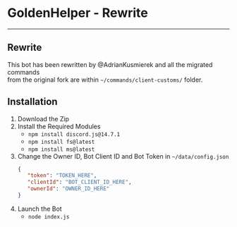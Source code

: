 # GoldenHelper - Rewrite
---
## Rewrite
This bot has been rewritten by @AdrianKusmierek and all the migrated commands<br>
from the original fork are within `~/commands/client-customs/` folder.
## Installation
1) Download the Zip
2) Install the Required Modules
    - `npm install discord.js@14.7.1`
    - `npm install fs@latest`
    - `npm install ms@latest`
3) Change the Owner ID, Bot Client ID and Bot Token in `~/data/config.json`
   ```json
   {
      "token": "TOKEN_HERE",
      "clientId": "BOT_CLIENT_ID_HERE",
      "ownerId": "OWNER_ID_HERE"
   }
   ```
4) Launch the Bot
   - `node index.js`
